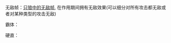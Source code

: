 无敌帧：[只狼中的无敌帧](https://wiki.biligame.com/sekiro/%E6%97%A0%E6%95%8C%E5%B8%A7), 在作用期间拥有无敌效果(可以细分对所有攻击都无敌或者对某种类型的攻击无敌)

霸体：

硬直：


